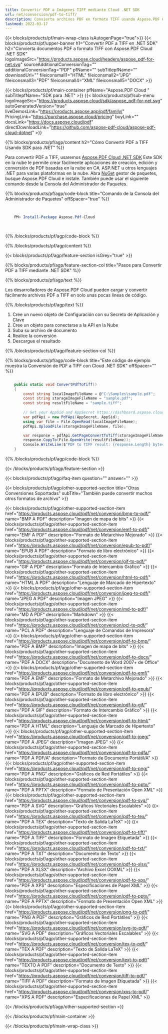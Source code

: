 ```yaml
---
title: Convertir PDF a Imágenes TIFF mediante Cloud .NET SDK
url: net/conversion/pdf-to-tiff/
description: Convierta archivos PDF en formato TIFF usando Aspose.PDF Cloud SDK para .NET. Ideal para fax y archivado.
lastmod: 2022-03-17
---
```


{{< blocks/products/pf/main-wrap-class isAutogenPage="true">}}
{{< blocks/products/pf/upper-banner h1="Convertir PDF a TIFF en .NET SDK" h2="Convierta documentos PDF a formato TIFF con Aspose.PDF Cloud .NET SDK" logoImageSrc="https://products.aspose.cloud/headers/aspose_pdf-for-net.svg" sourceAdditionalConversionTag="" additionalConversionTag="PDF" pfName="" subTitlepfName="" downloadUrl="" fileiconsmall1="HTML" fileiconsmall2="JPG" fileiconsmall3="PDF" fileiconsmall4="XML" fileiconsmall5="DOCX" >}}

{{< blocks/products/pf/main-container pfName="Aspose.PDF Cloud " subTitlepfName="SDK para .NET" >}}
{{< blocks/products/pf/sub-menu logoImageSrc="https://products.aspose.cloud/sdk/aspose_pdf-for-net.svg"
autoGeneratedVersion="true"
liveDemosLink="https://products.aspose.app/pdf/family/" PricingLink="https://purchase.aspose.cloud/pricing" buyLink="" docsLink="https://docs.aspose.cloud/pdf"  directDownloadLink="https://github.com/aspose-pdf-cloud/aspose-pdf-cloud-dotnet" >}}

{{% blocks/products/pf/agp/content h2="Cómo Convertir PDF a TIFF Usando SDK para .NET" %}}

Para convertir PDF a TIFF, usaremos
[Aspose.PDF Cloud .NET SDK](https://products.aspose.cloud/pdf/net/)
Este SDK en la nube le permite crear fácilmente aplicaciones de creación, edición y conversión de PDF basadas en la nube en C#, ASP.NET u otros lenguajes .NET para varias plataformas en la nube. Abra
[NuGet](https://www.nuget.org/packages/Aspose.Pdf-Cloud)
gestor de paquetes, busque
Aspose.PDF Cloud
e instale. También puede usar el siguiente comando desde la Consola del Administrador de Paquetes.

{{% blocks/products/pf/agp/code-block title="Comando de la Consola del Administrador de Paquetes" offSpacer="true" %}}

```powershell

     
    PM> Install-Package Aspose.Pdf-Cloud
     
     

```

{{% /blocks/products/pf/agp/code-block %}}

{{% /blocks/products/pf/agp/content %}}

{{< blocks/products/pf/agp/feature-section isGrey="true" >}}

{{% blocks/products/pf/agp/feature-section-col title="Pasos para Convertir PDF a TIFF mediante .NET SDK" %}}

{{% blocks/products/pf/agp/text %}}

Los desarrolladores de Aspose.PDF Cloud pueden cargar y convertir fácilmente archivos PDF a TIFF en solo unas pocas líneas de código.

{{% /blocks/products/pf/agp/text %}}

1. Cree un nuevo objeto de Configuración con su Secreto de Aplicación y Clave
1. Cree un objeto para conectarse a la API en la Nube
1. Suba su archivo de documento
1. Realice la conversión
1. Descargue el resultado

{{% /blocks/products/pf/agp/feature-section-col %}}



{{% blocks/products/pf/agp/code-block title="Este código de ejemplo muestra la Conversión de PDF a TIFF con Cloud .NET SDK" offSpacer="" %}}

```cs

    public static void ConvertPdfToTiff()
    {
        const string localImageFileName = @"C:\Samples\sample.pdf";
        const string storageImageFileName = "sample.pdf";
        const string resultFileName = "sample.tiff";
        
        // Get your AppSid and AppSecret https://dashboard.aspose.cloud (free registration required).
        var pdfApi = new PdfApi(AppSecret, AppSid);
        using var file = File.OpenRead(localImageFileName);
        pdfApi.UploadFile(storageImageFileName, file);

        var response = pdfApi.GetPageConvertToTiff(storageImageFileName, 1);
        response.CopyTo(File.OpenWrite(resultFileName));
        Console.WriteLine($"PDF to TIFF result: {response.Length} bytes");
    }
```

{{% /blocks/products/pf/agp/code-block %}}

{{< /blocks/products/pf/agp/feature-section >}}

{{< blocks/products/pf/agp/faq-item question="" answer="" >}}

{{< blocks/products/pf/agp/other-supported-section title="Otras Conversiones Soportadas" subTitle="También puede convertir muchos otros formatos de archivo" >}}

{{< blocks/products/pf/agp/other-supported-section-item href="https://products.aspose.cloud/pdf/net/conversion/bmp-to-pdf/" name="BMP A PDF" description="Imagen de mapa de bits" >}}
{{< blocks/products/pf/agp/other-supported-section-item href="https://products.aspose.cloud/pdf/net/conversion/emf-to-pdf/" name="EMF A PDF" description="Formato de Metarchivo Mejorado" >}}
{{< blocks/products/pf/agp/other-supported-section-item href="https://products.aspose.cloud/pdf/net/conversion/epub-to-pdf/" name="EPUB A PDF" description="Formato de libro electrónico" >}}
{{< blocks/products/pf/agp/other-supported-section-item href="https://products.aspose.cloud/pdf/net/conversion/gif-to-pdf/" name="GIF A PDF" description="Formato de Intercambio Gráfico" >}}
{{< blocks/products/pf/agp/other-supported-section-item href="https://products.aspose.cloud/pdf/net/conversion/html-to-pdf/" name="HTML A PDF" description="Lenguaje de Marcado de Hipertexto" >}}
{{< blocks/products/pf/agp/other-supported-section-item href="https://products.aspose.cloud/pdf/net/conversion/jpeg-to-pdf/" name="JPEG A PDF" description="Imagen JPEG" >}}
{{< blocks/products/pf/agp/other-supported-section-item href="https://products.aspose.cloud/pdf/net/conversion/md-to-pdf/" name="MD A PDF" description="Markdown" >}}
{{< blocks/products/pf/agp/other-supported-section-item href="https://products.aspose.cloud/pdf/net/conversion/pcl-to-pdf/" name="PCL A PDF" description="Lenguaje de Comandos de Impresora" >}}
{{< blocks/products/pf/agp/other-supported-section-item href="https://products.aspose.cloud/pdf/net/conversion/pdf-to-bmp/" name="PDF A BMP" description="Imagen de mapa de bits" >}}
{{< blocks/products/pf/agp/other-supported-section-item href="https://products.aspose.cloud/pdf/net/conversion/pdf-to-docx/" name="PDF A DOCX" description="Documento de Word 2007+ de Office" >}}
{{< blocks/products/pf/agp/other-supported-section-item href="https://products.aspose.cloud/pdf/net/conversion/pdf-to-emf/" name="PDF A EMF" description="Formato de Metarchivo Mejorado" >}}
{{< blocks/products/pf/agp/other-supported-section-item href="https://products.aspose.cloud/pdf/net/conversion/pdf-to-epub/" name="PDF A EPUB" description="Formato de libro electrónico" >}}
{{< blocks/products/pf/agp/other-supported-section-item href="https://products.aspose.cloud/pdf/net/conversion/pdf-to-gif/" name="PDF A GIF" description="Formato de Intercambio Gráfico" >}}
{{< blocks/products/pf/agp/other-supported-section-item href="https://products.aspose.cloud/pdf/net/conversion/pdf-to-html/" name="PDF A HTML" description="Lenguaje de Marcado de Hipertexto" >}}
{{< blocks/products/pf/agp/other-supported-section-item href="https://products.aspose.cloud/pdf/net/conversion/pdf-to-jpeg/" name="PDF A JPEG" description="Imagen JPEG" >}}
{{< blocks/products/pf/agp/other-supported-section-item href="https://products.aspose.cloud/pdf/net/conversion/pdf-to-pdfa/" name="PDF A PDF/A" description="Formato de Documento Portátil/A" >}}
{{< blocks/products/pf/agp/other-supported-section-item href="https://products.aspose.cloud/pdf/net/conversion/pdf-to-png/" name="PDF A PNG" description="Gráficos de Red Portátiles" >}}
{{< blocks/products/pf/agp/other-supported-section-item href="https://products.aspose.cloud/pdf/net/conversion/pdf-to-pptx/" name="PDF A PPTX" description="Formato de Presentación Open XML" >}}
{{< blocks/products/pf/agp/other-supported-section-item href="https://products.aspose.cloud/pdf/net/conversion/pdf-to-svg/" name="PDF A SVG" description="Gráficos Vectoriales Escalables" >}}
{{< blocks/products/pf/agp/other-supported-section-item href="https://products.aspose.cloud/pdf/net/conversion/pdf-to-tex/" name="PDF A TEX" description="Texto de Salida LaTeX" >}}
{{< blocks/products/pf/agp/other-supported-section-item href="https://products.aspose.cloud/pdf/net/conversion/pdf-to-tiff/" name="PDF A TIFF" description="Formato de Imagen Etiquetada" >}}
{{< blocks/products/pf/agp/other-supported-section-item href="https://products.aspose.cloud/pdf/net/conversion/pdf-to-txt/" name="PDF A TXT" description="Documento de Texto" >}}
{{< blocks/products/pf/agp/other-supported-section-item href="https://products.aspose.cloud/pdf/net/conversion/pdf-to-xlsx/" name="PDF A XLSX" description="Archivo Excel OOXML" >}}
{{< blocks/products/pf/agp/other-supported-section-item href="https://products.aspose.cloud/pdf/net/conversion/pdf-to-xps/" name="PDF A XPS" description="Especificaciones de Papel XML" >}}
{{< blocks/products/pf/agp/other-supported-section-item href="https://products.aspose.cloud/pdf/net/conversion/pdf-to-pptx/" name="PDF A PPTX" description="Formato de Presentación Open XML" >}}
{{< blocks/products/pf/agp/other-supported-section-item href="https://products.aspose.cloud/pdf/net/conversion/png-to-pdf/" name="PNG A PDF" description="Gráficos de Red Portátiles" >}}
{{< blocks/products/pf/agp/other-supported-section-item href="https://products.aspose.cloud/pdf/net/conversion/svg-to-pdf/" name="SVG A PDF" description="Gráficos Vectoriales Escalables" >}}
{{< blocks/products/pf/agp/other-supported-section-item href="https://products.aspose.cloud/pdf/net/conversion/tex-to-pdf/" name="TEX A PDF" description="Texto de Salida LaTeX" >}}
{{< blocks/products/pf/agp/other-supported-section-item href="https://products.aspose.cloud/pdf/net/conversion/text-to-pdf/" name="TEXTO A PDF" description="Documento de Texto" >}}
{{< blocks/products/pf/agp/other-supported-section-item href="https://products.aspose.cloud/pdf/net/conversion/tiff-to-pdf/" name="TIFF A PDF" description="Formato de Imagen Etiquetada" >}}
{{< blocks/products/pf/agp/other-supported-section-item href="https://products.aspose.cloud/pdf/net/conversion/xps-to-pdf/" name="XPS A PDF" description="Especificaciones de Papel XML" >}}

{{< /blocks/products/pf/agp/other-supported-section >}}

{{< /blocks/products/pf/main-container >}}

{{< /blocks/products/pf/main-wrap-class >}}


